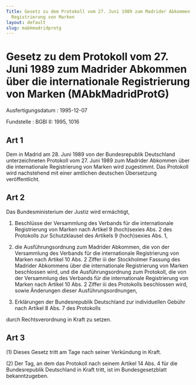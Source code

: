 ```yaml
---
Title: Gesetz zu dem Protokoll vom 27. Juni 1989 zum Madrider Abkommen über die internationale
  Registrierung von Marken
layout: default
slug: mabkmadridprotg
---
```


# Gesetz zu dem Protokoll vom 27. Juni 1989 zum Madrider Abkommen über die internationale Registrierung von Marken (MAbkMadridProtG)

Ausfertigungsdatum
:   1995-12-07

Fundstelle
:   BGBl II: 1995, 1016



## Art 1

Dem in Madrid am 28. Juni 1989 von der Bundesrepublik Deutschland
unterzeichneten Protokoll vom 27. Juni 1989 zum Madrider Abkommen über
die internationale Registrierung von Marken wird zugestimmt. Das
Protokoll wird nachstehend mit einer amtlichen deutschen Übersetzung
veröffentlicht.


## Art 2

Das Bundesministerium der Justiz wird ermächtigt,

1.  Beschlüsse der Versammlung des Verbands für die internationale
    Registrierung von Marken nach Artikel 9
    (hoch)sexies Abs. 2 des Protokolls zur Schutzklausel des Artikels 9
    (hoch)sexies Abs. 1,


2.  die Ausführungsordnung zum Madrider Abkommen, die von der Versammlung
    des Verbands für die internationale Registrierung von Marken nach
    Artikel 10 Abs. 2 Ziffer iii der Stockholmer Fassung des Madrider
    Abkommens über die internationale Registrierung von Marken beschlossen
    wird, und die Ausführungsordnung zum Protokoll, die von der
    Versammlung des Verbands für die internationale Registrierung von
    Marken nach Artikel 10 Abs. 2 Ziffer iii des Protokolls beschlossen
    wird, sowie Änderungen dieser Ausführungsordnungen,


3.  Erklärungen der Bundesrepublik Deutschland zur individuellen Gebühr
    nach Artikel 8 Abs. 7 des Protokolls



durch Rechtsverordnung in Kraft zu setzen.


## Art 3

(1) Dieses Gesetz tritt am Tage nach seiner Verkündung in Kraft.

(2) Der Tag, an dem das Protokoll nach seinem Artikel 14 Abs. 4 für
die Bundesrepublik Deutschland in Kraft tritt, ist im
Bundesgesetzblatt bekanntzugeben.


